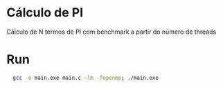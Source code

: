 # Cálculo de PI

Cálculo de N termos de PI com benchmark a partir do número de threads

# Run

```bash
  gcc -o main.exe main.c -lm -fopenmp; ./main.exe
```
